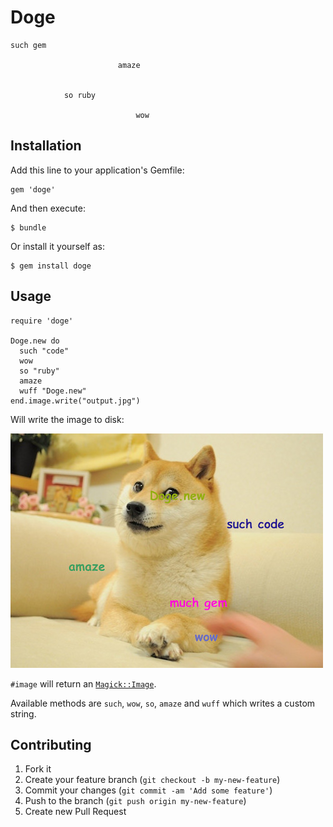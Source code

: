 # Doge

```
such gem

						amaze


			so ruby

							wow
```

## Installation

Add this line to your application's Gemfile:

    gem 'doge'

And then execute:

    $ bundle

Or install it yourself as:

    $ gem install doge

## Usage

```
require 'doge'

Doge.new do
  such "code"
  wow
  so "ruby"
  amaze
  wuff "Doge.new"
end.image.write("output.jpg")
```

Will write the image to disk:

![output](res/test.jpg)

`#image` will return an [`Magick::Image`](http://www.simplesystems.org/RMagick/doc/imageattrs.html).

Available methods are `such`, `wow`, `so`, `amaze` and `wuff` which writes a custom string.

## Contributing

1. Fork it
2. Create your feature branch (`git checkout -b my-new-feature`)
3. Commit your changes (`git commit -am 'Add some feature'`)
4. Push to the branch (`git push origin my-new-feature`)
5. Create new Pull Request
